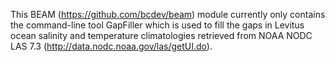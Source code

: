 This BEAM (https://github.com/bcdev/beam) module currently only contains the command-line tool
GapFiller which is used to fill the gaps in Levitus ocean salinity and temperature climatologies
retrieved from NOAA NODC LAS 7.3 (http://data.nodc.noaa.gov/las/getUI.do).

